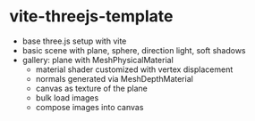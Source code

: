 # vite-threejs-template

-   base three.js setup with vite
-   basic scene with plane, sphere, direction light, soft shadows
-   gallery: plane with MeshPhysicalMaterial
    -   material shader customized with vertex displacement
    -   normals generated via MeshDepthMaterial
    -   canvas as texture of the plane
    -   bulk load images
    -   compose images into canvas
